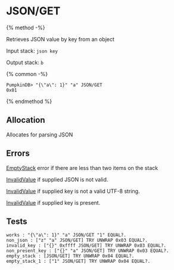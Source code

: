 # JSON/GET

{% method -%}

Retrieves JSON value by key from an object

Input stack: `json key`

Output stack: `b`

{% common -%}

```
PumpkinDB> "{\"a\": 1}" "a" JSON/GET
0x01
```

{% endmethod %}

## Allocation

Allocates for parsing JSON

## Errors

[EmptyStack](../errors/EmptyStack.md) error if there are less than two items on the stack

[InvalidValue](../errors/InvalidValue.md) if supplied JSON is not valid.

[InvalidValue](../errors/InvalidValue.md) if supplied key is not a valid UTF-8 string.

[InvalidValue](../errors/InvalidValue.md) if supplied key is present.

## Tests

```test
works : "{\"a\": 1}" "a" JSON/GET "1" EQUAL?.
non_json : ["z" "a" JSON/GET] TRY UNWRAP 0x03 EQUAL?.
invalid_key : ["{}" 0xffff JSON/GET] TRY UNWRAP 0x03 EQUAL?.
non_present_key : ["{}" "a" JSON/GET] TRY UNWRAP 0x03 EQUAL?.
empty_stack : [JSON/GET] TRY UNWRAP 0x04 EQUAL?.
empty_stack_1 : ["1" JSON/GET] TRY UNWRAP 0x04 EQUAL?.
```
